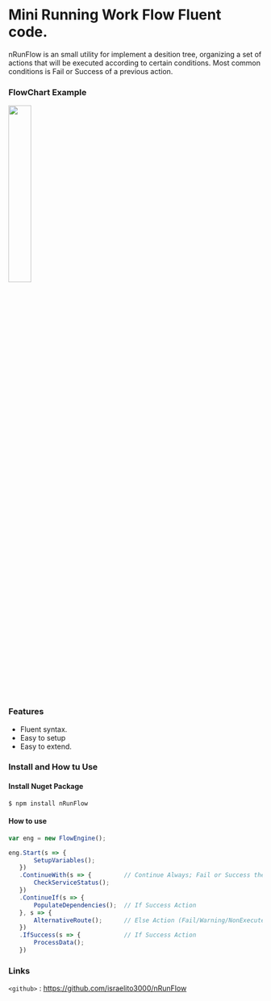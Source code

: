 # Mini Running Work Flow Fluent code.

nRunFlow is an small utility for implement a desition tree, organizing a set of actions that will be executed according to certain conditions. Most common conditions is Fail or Success of a previous action.

### FlowChart Example

<img src="https://github.com/israelito3000/nRunFlow/blob/master/flow.JPG" width="30%"/>

### Features
- Fluent syntax.
- Easy to setup
- Easy to extend.


### Install and How tu Use

#### Install Nuget Package

`$ npm install nRunFlow`

#### How to use

``` javascript
var eng = new FlowEngine();

eng.Start(s => {
       SetupVariables();
   })
   .ContinueWith(s => {         // Continue Always; Fail or Success the prev step.
       CheckServiceStatus();
   })
   .ContinueIf(s => {
       PopulateDependencies();  // If Success Action
   }, s => {
       AlternativeRoute();      // Else Action (Fail/Warning/NonExecuted)
   })
   .IfSuccess(s => {            // If Success Action
       ProcessData();
   })
```

### Links

`<github>` : <https://github.com/israelito3000/nRunFlow>


